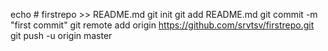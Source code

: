 echo # firstrepo >> README.md
git init
git add README.md
git commit -m "first commit"
git remote add origin https://github.com/srvtsv/firstrepo.git
git push -u origin master
